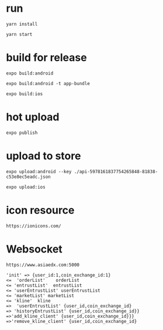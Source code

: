 # run

    yarn install
    
    yarn start


# build for release

    expo build:android
    
    expo build:android -t app-bundle
    
    expo build:ios

# hot  upload

    expo publish

# upload to store

    expo upload:android --key ./api-5978161837754265848-81838-c53e8ec5eadc.json
    
    expo upload:ios

# icon resource

    https://ionicons.com/
    
# Websocket
    
    https://www.asiaedx.com:5000
    
    'init' => {user_id:1,coin_exchange_id:1}
    <=  'orderList'    orderList
    <= 'entrustList'  entrustList
    <= 'userEntrustList' userEntrustList
    <= 'marketList' marketList
    <= 'kline'  kline
    =>  'userEntrustList' {user_id,coin_exchange_id}
    => 'historyEntrustList' {user_id,coin_exchange_id}}
    =>'add_kline_client' {user_id,coin_exchange_id}}}
    =>'remove_kline_client' {user_id,coin_exchange_id}